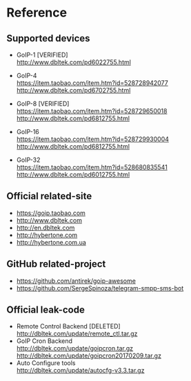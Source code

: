 # Reference

## Supported devices

- GoIP-1 [VERIFIED]
  <br><http://www.dbltek.com/pd6022755.html>

- GoIP-4
  <br><https://item.taobao.com/item.htm?id=528728942077>
  <br><http://www.dbltek.com/pd6702755.html>

- GoIP-8 [VERIFIED]
  <br><https://item.taobao.com/item.htm?id=528729650018>
  <br><http://www.dbltek.com/pd6812755.html>

- GoIP-16
  <br><https://item.taobao.com/item.htm?id=528729930004>
  <br><http://www.dbltek.com/pd6812755.html>

- GoIP-32
  <br><https://item.taobao.com/item.htm?id=528680835541>
  <br><http://www.dbltek.com/pd6012755.html>

## Official related-site

- <https://goip.taobao.com>
- <http://www.dbltek.com>
- <http://en.dbltek.com>
- <http://hybertone.com>
- <http://hybertone.com.ua>

## GitHub related-project

- <https://github.com/antirek/goip-awesome>
- <https://github.com/SergeSpinoza/telegram-smpp-sms-bot>

## Official leak-code

- Remote Control Backend [DELETED]
  <br><http://dbltek.com/update/remote_ctl.tar.gz>
- GoIP Cron Backend
  <br><http://dbltek.com/update/goipcron.tar.gz>
  <br><http://dbltek.com/update/goipcron20170209.tar.gz>
- Auto Configure tools
  <br><http://dbltek.com/update/autocfg-v3.3.tar.gz>
